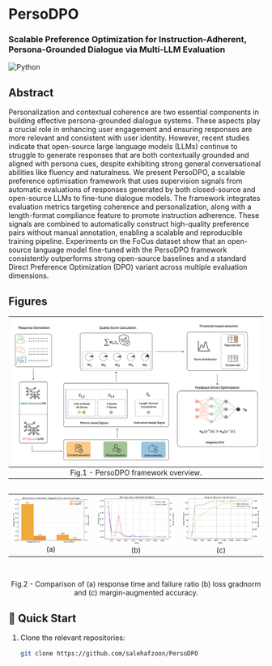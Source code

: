 # PersoDPO
### Scalable Preference Optimization for Instruction-Adherent, Persona-Grounded Dialogue via Multi-LLM Evaluation
![Python](https://img.shields.io/badge/Python-Compatible-green.svg)


## Abstract
Personalization and contextual coherence are two essential components in building effective persona-grounded dialogue systems. These aspects play a crucial role in enhancing user engagement and ensuring responses are more relevant and consistent with user identity. However, recent studies indicate that open-source large language models (LLMs) continue to struggle to generate responses that are both contextually grounded and aligned with persona cues, despite exhibiting strong general conversational abilities like fluency and naturalness. We present PersoDPO, a scalable preference optimisation framework that uses supervision signals from automatic evaluations of responses generated by both closed-source and open-source LLMs to fine-tune dialogue models. The framework integrates evaluation metrics targeting coherence and personalization, along with a length-format compliance feature to promote instruction adherence. These signals are combined to automatically construct high-quality preference pairs without manual annotation, enabling a scalable and reproducible training pipeline. Experiments on the FoCus dataset show that an open-source language model fine-tuned with the PersoDPO framework consistently outperforms strong open-source baselines and a standard Direct Preference Optimization (DPO) variant across multiple evaluation dimensions.

## Figures

| ![First Image Description](figures/PersoDPO_Overview.png) | 
|:----------------------------------------------------------:|
| Fig.1 - PersoDPO framework overview.|

<div align="center" style="margin: 30px 0;">

<table>
  <tr>
    <td align="center">
      <img src="figures/res_time_failure_ratio.png" alt="open-source vanilla" width="500"><br/>
      (a)
    </td>
    <td align="center">
      <img src="figures/training_loss_grad_norm.png" alt="closed-source vanilla" width="500"><br/>
      (b)
    </td>
    <td align="center">
      <img src="figures/reward_margin_accuracy.png" alt="closed-source vanilla" width="500"><br/>
      (c)
    </td>
  </tr>
</table>

<br/>

 Fig.2 - Comparison of (a) response time and failure ratio
  (b) loss gradnorm and (c) margin-augmented accuracy.

</div>



## 🚀 Quick Start

1. Clone the relevant repositories:
   ```bash
   git clone https://github.com/salehafzoon/PersoDPO

